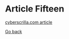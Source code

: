 # Article Fifteen

[cyberscrilla.com article](https://cyberscrilla.com/buying-your-first-nft-4-simple-steps-to-success/)

[Go back](/index.html)

